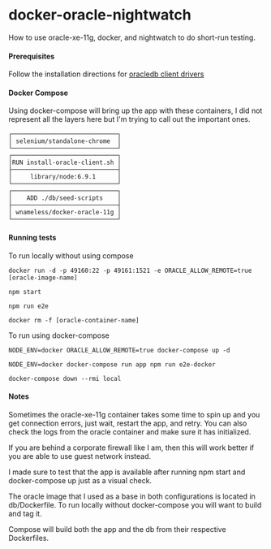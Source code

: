 # docker-oracle-nightwatch
How to use oracle-xe-11g, docker, and nightwatch to do short-run testing.

#### Prerequisites
Follow the installation directions for
 [oracledb client drivers](https://github.com/oracle/node-oracledb/blob/master/INSTALL.md#instoh)

#### Docker Compose
Using docker-compose will bring up the app with these containers, I did not represent all
the layers here but I'm trying to call out the important ones. 

```
┌─────────────────────────────┐
│ selenium/standalone-chrome  │
└─────────────────────────────┘
┌─────────────────────────────┐
│RUN install-oracle-client.sh │
├─────────────────────────────┤
│     library/node:6.9.1      │
└─────────────────────────────┘
┌─────────────────────────────┐
│    ADD ./db/seed-scripts    │
├─────────────────────────────┤
│ wnameless/docker-oracle-11g │
└─────────────────────────────┘
```

#### Running tests

To run locally without using compose
```
docker run -d -p 49160:22 -p 49161:1521 -e ORACLE_ALLOW_REMOTE=true [oracle-image-name]

npm start

npm run e2e

docker rm -f [oracle-container-name]
```

To run using docker-compose
```
NODE_ENV=docker ORACLE_ALLOW_REMOTE=true docker-compose up -d

NODE_ENV=docker docker-compose run app npm run e2e-docker
	
docker-compose down --rmi local
```

#### Notes
Sometimes the oracle-xe-11g container takes some time to spin up and you get connection
errors, just wait, restart the app, and retry. You can also check the logs from the 
 oracle container and make sure it has initialized. 

If you are behind a corporate firewall like I am, then this will work better if you are 
able to use guest network instead. 

I made sure to test that the app is available after running npm start and docker-compose up 
just as a visual check. 

The oracle image that I used as a base in both configurations is located in db/Dockerfile.
To run locally without docker-compose you will want to build and tag it. 

Compose will build both the app and the db from their respective Dockerfiles. 